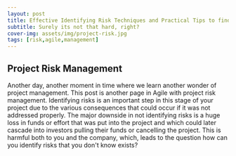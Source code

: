 ```yaml
---
layout: post
title: Effective Identifying Risk Techniques and Practical Tips to find Risks
subtitle: Surely its not that hard, right?
cover-img: assets/img/project-risk.jpg
tags: [risk,agile,management]
---
```


## Project Risk Management

Another day, another moment in time where we learn another wonder of project management. This post is another page in Agile with project risk management. Identifying risks is an important step in this stage of your project due to the various consequences that could occur if it was not addressed properly. The major downside in not identifying risks is a huge loss in funds or effort that was put into the project and which could later cascade into investors pulling their funds or cancelling the project. This is harmful both to you and the company, which, leads to the question how can you identify risks that you don't know exists?


